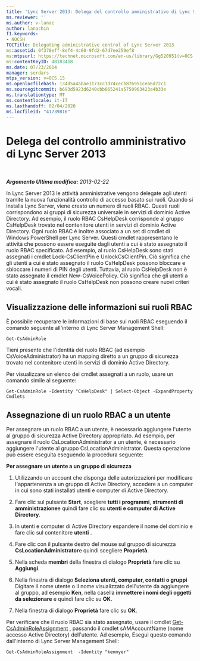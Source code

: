 ```yaml
---
title: 'Lync Server 2013: Delega del controllo amministrativo di Lync Server'
ms.reviewer: ''
ms.author: v-lanac
author: lanachin
f1.keywords:
- NOCSH
TOCTitle: Delegating administrative control of Lync Server 2013
ms:assetid: 0f378eff-8ef4-4c60-9fd2-67d7ee259ef8
ms:mtpsurl: https://technet.microsoft.com/en-us/library/Gg520951(v=OCS.15)
ms:contentKeyID: 48183418
ms.date: 07/23/2014
manager: serdars
mtps_version: v=OCS.15
ms.openlocfilehash: 134d5a4abae1173cc1d74cecb876951cea6d72c1
ms.sourcegitcommit: b693d5923d6240cbb865241a5750963423a4b33e
ms.translationtype: MT
ms.contentlocale: it-IT
ms.lasthandoff: 02/04/2020
ms.locfileid: "41739816"
---
```

<div data-xmlns="http://www.w3.org/1999/xhtml">

<div class="topic" data-xmlns="http://www.w3.org/1999/xhtml" data-msxsl="urn:schemas-microsoft-com:xslt" data-cs="http://msdn.microsoft.com/en-us/">

<div data-asp="http://msdn2.microsoft.com/asp">

# <a name="delegating-administrative-control-of-lync-server-2013"></a>Delega del controllo amministrativo di Lync Server 2013

</div>

<div id="mainSection">

<div id="mainBody">

<span> </span>

_**Argomento Ultima modifica:** 2013-02-22_

In Lync Server 2013 le attività amministrative vengono delegate agli utenti tramite la nuova funzionalità controllo di accesso basato sui ruoli. Quando si installa Lync Server, viene creato un numero di ruoli RBAC. Questi ruoli corrispondono ai gruppi di sicurezza universale in servizi di dominio Active Directory. Ad esempio, il ruolo RBAC CsHelpDesk corrisponde al gruppo CsHelpDesk trovato nel contenitore utenti in servizi di dominio Active Directory. Ogni ruolo RBAC è inoltre associato a un set di cmdlet di Windows PowerShell per Lync Server. Questi cmdlet rappresentano le attività che possono essere eseguite dagli utenti a cui è stato assegnato il ruolo RBAC specificato. Ad esempio, al ruolo CsHelpDesk sono stati assegnati i cmdlet Lock-CsClientPin e UnlockCsClientPin. Ciò significa che gli utenti a cui è stato assegnato il ruolo CsHelpDesk possono bloccare e sbloccare i numeri di PIN degli utenti. Tuttavia, al ruolo CsHelpDesk non è stato assegnato il cmdlet New-CsVoicePolicy. Ciò significa che gli utenti a cui è stato assegnato il ruolo CsHelpDesk non possono creare nuovi criteri vocali.

<div>

## <a name="viewing-information-about-rbac-roles"></a>Visualizzazione delle informazioni sui ruoli RBAC

È possibile recuperare le informazioni di base sui ruoli RBAC eseguendo il comando seguente all'interno di Lync Server Management Shell:

    Get-CsAdminRole

Tieni presente che l'identità del ruolo RBAC (ad esempio CsVoiceAdministrator) ha un mapping diretto a un gruppo di sicurezza trovato nel contenitore utenti in servizi di dominio Active Directory.

Per visualizzare un elenco dei cmdlet assegnati a un ruolo, usare un comando simile al seguente:

    Get-CsAdminRole -Identity "CsHelpDesk" | Select-Object -ExpandProperty Cmdlets

</div>

<div>

## <a name="assigning-an-rbac-role-to-a-user"></a>Assegnazione di un ruolo RBAC a un utente

Per assegnare un ruolo RBAC a un utente, è necessario aggiungere l'utente al gruppo di sicurezza Active Directory appropriato. Ad esempio, per assegnare il ruolo CsLocationAdministrator a un utente, è necessario aggiungere l'utente al gruppo CsLocationAdministrator. Questa operazione può essere eseguita eseguendo la procedura seguente:

**Per assegnare un utente a un gruppo di sicurezza**

1.  Utilizzando un account che disponga delle autorizzazioni per modificare l'appartenenza a un gruppo di Active Directory, accedere a un computer in cui sono stati installati utenti e computer di Active Directory.

2.  Fare clic sul pulsante **Start**, scegliere **tutti i programmi**, **strumenti di amministrazione**e quindi fare clic su **utenti e computer di Active Directory**.

3.  In utenti e computer di Active Directory espandere il nome del dominio e fare clic sul contenitore **utenti** .

4.  Fare clic con il pulsante destro del mouse sul gruppo di sicurezza **CsLocationAdministrator**e quindi scegliere **Proprietà**.

5.  Nella scheda **membri** della finestra di dialogo **Proprietà** fare clic su **Aggiungi**.

6.  Nella finestra di dialogo **Seleziona utenti, computer, contatti o gruppi** Digitare il nome utente o il nome visualizzato dell'utente da aggiungere al gruppo, ad esempio **Ken**, nella casella **immettere i nomi degli oggetti da selezionare** e quindi fare clic su **OK**.

7.  Nella finestra di dialogo **Proprietà** fare clic su **OK**.

Per verificare che il ruolo RBAC sia stato assegnato, usare il cmdlet [Get-CsAdminRoleAssignment](https://docs.microsoft.com/powershell/module/skype/Get-CsAdminRoleAssignment) , passando il cmdlet sAMAccountName (nome accesso Active Directory) dell'utente. Ad esempio, Esegui questo comando dall'interno di Lync Server Management Shell:

    Get-CsAdminRoleAssignment  -Identity "kenmyer"

</div>

</div>

<span> </span>

</div>

</div>

</div>

